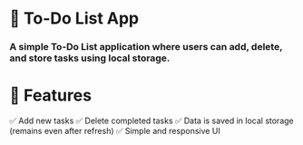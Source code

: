 # 📌 To-Do List App

### A simple To-Do List application where users can add, delete, and store tasks using local storage.

# 🚀 Features

✅ Add new tasks
✅ Delete completed tasks
✅ Data is saved in local storage (remains even after refresh)
✅ Simple and responsive UI
